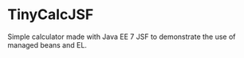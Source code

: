 # TinyCalcJSF
Simple calculator made with Java EE 7 JSF to demonstrate the use of managed beans and EL.
